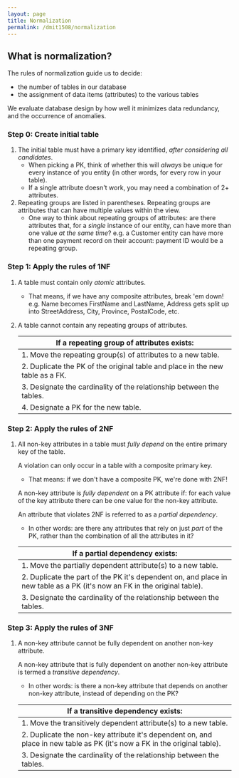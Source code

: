 ```yaml
---
layout: page
title: Normalization
permalink: /dmit1508/normalization
---
```


## What is normalization?

The rules of normalization guide us to decide:
- the number of tables in our database
- the assignment of data items (attributes) to the various tables

We evaluate database design by how well it minimizes data redundancy, and the occurrence of anomalies.

### Step 0: Create initial table
1. The initial table must have a primary key identified, *after considering all candidates*.
    + When picking a PK, think of whether this will *always* be unique for every instance of you entity (in other words, for every row in your table).
    + If a single attribute doesn't work, you may need a combination of 2+ attributes.
1. Repeating groups are listed in parentheses. Repeating groups are attributes that can have multiple values within the view.
    + One way to think about repeating groups of attributes: are there attributes that, for a *single* instance of our entity, can have more than one value *at the same time*? e.g. a Customer entity can have more than one payment record on their account: payment ID would be a repeating group.

### Step 1: Apply the rules of 1NF
1.  A table must contain only *atomic* attributes.
    + That means, if we have any composite attributes, break 'em down! e.g. Name becomes FirstName and LastName, Address gets split up into StreetAddress, City, Province, PostalCode, etc.
1.  A table cannot contain any repeating groups of attributes.

    | If a repeating group of attributes exists:
    |---
    |1. Move the repeating group(s) of attributes to a new table.
    |2. Duplicate the PK of the original table and place in the new table as a FK.
    |3. Designate the cardinality of the relationship between the tables.
    |4. Designate a PK for the new table.
    
### Step 2: Apply the rules of 2NF

1. All non-key attributes in a table must *fully depend* on the entire primary key of the table.

    A violation can only occur in a table with a composite primary key.
    + That means: if we don't have a composite PK, we're done with 2NF!
    
    A non-key attribute is *fully dependent* on a PK attribute if: for each value of the key attribute there can be one value for the non-key attribute.
    
    An attribute that violates 2NF is referred to as a *partial dependency*.
    + In other words: are there any attributes that rely on just *part* of the PK, rather than the combination of all the attributes in it?
    
    | If a partial dependency exists:
    |---
    |1. Move the partially dependent attribute(s) to a new table.
    |2. Duplicate the part of the PK it's dependent on, and place in new table as a PK (it's now an FK in the original table). 
    |3. Designate the cardinality of the relationship between the tables.
    
### Step 3: Apply the rules of 3NF
    
1. A non-key attribute cannot be fully dependent on another non-key attribute.
    
   A non-key attribute that is fully dependent on another non-key attribute is termed a *transitive dependency*.
   + In other words: is there a non-key attribute that depends on another non-key attribute, instead of depending on the PK?
        
    |If a transitive dependency exists:
    |---
    |1. Move the transitively dependent attribute(s) to a new table.
    |2. Duplicate the non-key attribute it's dependent on, and place in new table as PK (it's now a FK in the original table).
    |3. Designate the cardinality of the relationship between the tables.